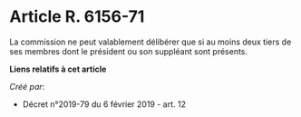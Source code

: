 # Article R. 6156-71

La commission ne peut valablement délibérer que si au moins deux tiers de ses membres dont le président ou son suppléant sont
présents.

**Liens relatifs à cet article**

_Créé par_:

  - Décret n°2019-79 du 6 février 2019 - art. 12
